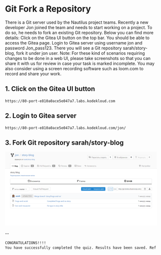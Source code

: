 # Git Fork a Repository

There is a Git server used by the Nautilus project teams. Recently a new developer Jon joined the team and needs to start working on a project. To do so, he needs to fork an existing Git repository. Below you can find more details:
Click on the Gitea UI button on the top bar. You should be able to access the Gitea page.
Login to Gitea server using username jon and password Jon_pass123.
There you will see a Git repository sarah/story-blog, fork it under jon user.
Note: For these kind of scenarios requiring changes to be done in a web UI, please take screenshots so that you can share it with us for review in case your task is marked incomplete. You may also consider using a screen recording software such as loom.com to record and share your work.


## 1. Click on the Gitea UI button
`https://80-port-e810a0ace5e047a7.labs.kodekloud.com`  


## 2. Login to Gitea server
`https://80-port-e810a0ace5e047a7.labs.kodekloud.com/jon/`  


## 3.  Fork Git repository sarah/story-blog
![screenshot](Git_Fork_a_Repository.png)

--

```bash
CONGRATULATIONS!!!!
You have successfully completed the quiz. Results have been saved. Ref ID:6338b934ecc0f8c91fb4d164
```
